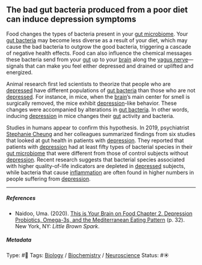 ## The bad gut bacteria produced from a poor diet can induce depression symptoms

Food changes the types of bacteria present in your [gut microbiome](). Your [gut bacteria]() may become less diverse as a result of your diet, which may cause the bad bacteria to outgrow the good bacteria, triggering a cascade of negative health effects. Food can also influence the chemical messages these bacteria send from your [gut]() up to your [brain](Brain.md) along the [vagus nerve]()—signals that can make you feel either depressed and drained or uplifted and energized.

Animal research first led scientists to theorize that people who are [depressed](Depression.md) have different populations of [gut bacteria]() than those who are not [depressed](Depression.md). For instance, in mice, when the [brain](Brain.md)’s main center for smell is surgically removed, the mice exhibit [depression](Depression.md)-like behavior. These changes were accompanied by alterations in [gut bacteria](). In other words, inducing [depression](Depression.md) in mice changes their [gut]() activity and bacteria. 

Studies in humans appear to confirm this hypothesis. In 2019, psychiatrist [Stephanie Cheung]() and her colleagues summarized findings from six studies that looked at gut health in patients with [depression](Depression.md). They reported that patients with [depression](Depression.md) had at least fifty types of bacterial species in their [gut microbiome]() that were different from those of control subjects without [depression](Depression.md). Recent research suggests that bacterial species associated with higher quality-of-life indicators are depleted in [depressed](Depression.md) subjects, while bacteria that cause [inflammation]() are often found in higher numbers in people suffering from [depression](Depression.md). 

---

##### References

* Naidoo, Uma. (2020). [This is Your Brain on Food Chapter 2. Depression Probiotics, Omega-3s, and the Mediterranean Eating Pattern](This%20is%20Your%20Brain%20on%20Food%20Chapter%202.%20Depression%20Probiotics,%20Omega-3s,%20and%20the%20Mediterranean%20Eating%20Pattern.md) (p. 32). New York, NY: *Little Brown Spark*.

##### Metadata

Type: #🔴 
Tags: [Biology]() / [Biochemistry](Biochemistry.md) / [Neuroscience](Neuroscience.md) 
Status: #☀️ 
